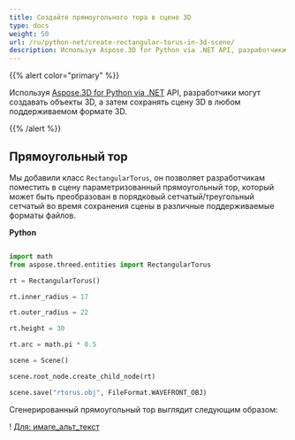 ```yaml
---
title: Создайте прямоугольного тора в сцене 3D
type: docs
weight: 50
url: /ru/python-net/create-rectangular-torus-in-3d-scene/
description: Используя Aspose.3D for Python via .NET API, разработчики могут создавать объекты 3D, а затем сохранять сцену 3D в любом поддерживаемом формате 3D.
---
```

{{% alert color="primary" %}} 

Используя [Aspose.3D for Python via .NET](https://products.aspose.com/3d/python-net/) API, разработчики могут создавать объекты 3D, а затем сохранять сцену 3D в любом поддерживаемом формате 3D.

{{% /alert %}} 
##  **Прямоугольный тор**
Мы добавили класс `RectangularTorus`, он позволяет разработчикам поместить в сцену параметризованный прямоугольный тор, который может быть преобразован в порядковый сетчатый/треугольный сетчатый во время сохранения сцены в различные поддерживаемые форматы файлов.

**Python**

```py

import math
from aspose.threed.entities import RectangularTorus

rt = RectangularTorus()

rt.inner_radius = 17

rt.outer_radius = 22

rt.height = 30

rt.arc = math.pi * 0.5

scene = Scene()

scene.root_node.create_child_node(rt)

scene.save("rtorus.obj", FileFormat.WAVEFRONT_OBJ)

```

Сгенерированный прямоугольный тор выглядит следующим образом:

! [Для: имаге_альт_текст](create-rectangular-torus-in-3d-scene_1.png)
